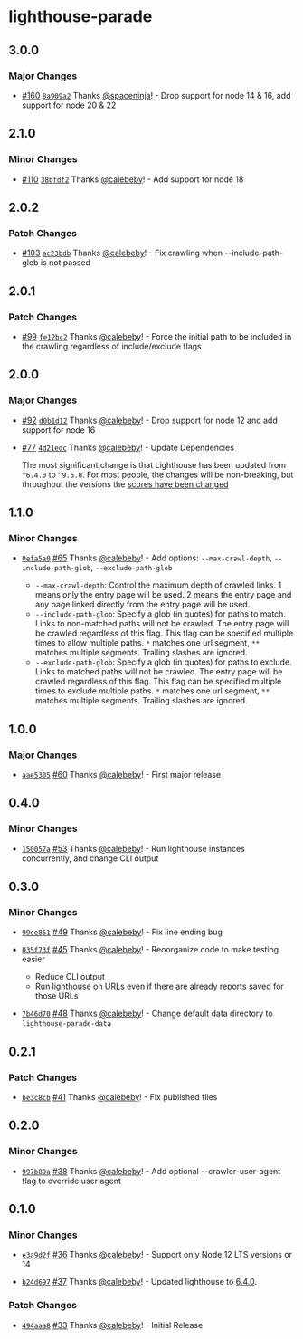 # lighthouse-parade

## 3.0.0

### Major Changes

- [#160](https://github.com/cloudfour/lighthouse-parade/pull/160) [`8a909a2`](https://github.com/cloudfour/lighthouse-parade/commit/8a909a290c731b9508cc41c91ce0e9c889b6e102) Thanks [@spaceninja](https://github.com/spaceninja)! - Drop support for node 14 & 16, add support for node 20 & 22

## 2.1.0

### Minor Changes

- [#110](https://github.com/cloudfour/lighthouse-parade/pull/110) [`38bfdf2`](https://github.com/cloudfour/lighthouse-parade/commit/38bfdf271dfc1a9d92b773b22810b52680570108) Thanks [@calebeby](https://github.com/calebeby)! - Add support for node 18

## 2.0.2

### Patch Changes

- [#103](https://github.com/cloudfour/lighthouse-parade/pull/103) [`ac23bdb`](https://github.com/cloudfour/lighthouse-parade/commit/ac23bdb8ee02a11b88f0d7c313d3cd6e3eae6c9f) Thanks [@calebeby](https://github.com/calebeby)! - Fix crawling when --include-path-glob is not passed

## 2.0.1

### Patch Changes

- [#99](https://github.com/cloudfour/lighthouse-parade/pull/99) [`fe12bc2`](https://github.com/cloudfour/lighthouse-parade/commit/fe12bc21f59e21663d35cf606df8d90bfdf715ba) Thanks [@calebeby](https://github.com/calebeby)! - Force the initial path to be included in the crawling regardless of include/exclude flags

## 2.0.0

### Major Changes

- [#92](https://github.com/cloudfour/lighthouse-parade/pull/92) [`d0b1d12`](https://github.com/cloudfour/lighthouse-parade/commit/d0b1d12704a4b846daf506953ef78df10ed87c2e) Thanks [@calebeby](https://github.com/calebeby)! - Drop support for node 12 and add support for node 16

* [#77](https://github.com/cloudfour/lighthouse-parade/pull/77) [`4d21edc`](https://github.com/cloudfour/lighthouse-parade/commit/4d21edccdacb91732d041d43d109da05ed1c1323) Thanks [@calebeby](https://github.com/calebeby)! - Update Dependencies

  The most significant change is that Lighthouse has been updated from `^6.4.0` to `^9.5.0`. For most people, the changes will be non-breaking, but throughout the versions the [scores have been changed](https://github.com/GoogleChrome/lighthouse/releases)

## 1.1.0

### Minor Changes

- [`0efa5a0`](https://github.com/cloudfour/lighthouse-parade/commit/0efa5a001040e68c8af0a2c652de080bb91d3676) [#65](https://github.com/cloudfour/lighthouse-parade/pull/65) Thanks [@calebeby](https://github.com/calebeby)! - Add options: `--max-crawl-depth`, `--include-path-glob`, `--exclude-path-glob`

  - `--max-crawl-depth`: Control the maximum depth of crawled links. 1 means only the entry page will be used. 2 means the entry page and any page linked directly from the entry page will be used.
  - `--include-path-glob`: Specify a glob (in quotes) for paths to match. Links to non-matched paths will not be crawled. The entry page will be crawled regardless of this flag. This flag can be specified multiple times to allow multiple paths. `*` matches one url segment, `**` matches multiple segments. Trailing slashes are ignored.
  - `--exclude-path-glob`: Specify a glob (in quotes) for paths to exclude. Links to matched paths will not be crawled. The entry page will be crawled regardless of this flag. This flag can be specified multiple times to exclude multiple paths. `*` matches one url segment, `**` matches multiple segments. Trailing slashes are ignored.

## 1.0.0

### Major Changes

- [`aae5305`](https://github.com/cloudfour/lighthouse-parade/commit/aae530573b7c2bdf1bc365cc37dc968f03183baa) [#60](https://github.com/cloudfour/lighthouse-parade/pull/60) Thanks [@calebeby](https://github.com/calebeby)! - First major release

## 0.4.0

### Minor Changes

- [`150057a`](https://github.com/cloudfour/lighthouse-parade/commit/150057a85f0dedd6aabbe00924e0ecf56713d694) [#53](https://github.com/cloudfour/lighthouse-parade/pull/53) Thanks [@calebeby](https://github.com/calebeby)! - Run lighthouse instances concurrently, and change CLI output

## 0.3.0

### Minor Changes

- [`99ee851`](https://github.com/cloudfour/lighthouse-parade/commit/99ee85118af1e4a0d8bdb4acbf0aea1898c09cf2) [#49](https://github.com/cloudfour/lighthouse-parade/pull/49) Thanks [@calebeby](https://github.com/calebeby)! - Fix line ending bug

* [`035f73f`](https://github.com/cloudfour/lighthouse-parade/commit/035f73f56cb331870b99d20821a0eacd6fa254c4) [#45](https://github.com/cloudfour/lighthouse-parade/pull/45) Thanks [@calebeby](https://github.com/calebeby)! - Reoorganize code to make testing easier

  - Reduce CLI output
  - Run lighthouse on URLs even if there are already reports saved for those URLs

- [`7b46d70`](https://github.com/cloudfour/lighthouse-parade/commit/7b46d70d7d02e37dec14e0744cef1659d0943a4b) [#48](https://github.com/cloudfour/lighthouse-parade/pull/48) Thanks [@calebeby](https://github.com/calebeby)! - Change default data directory to `lighthouse-parade-data`

## 0.2.1

### Patch Changes

- [`be3c8cb`](https://github.com/cloudfour/lighthouse-parade/commit/be3c8cb46e65b575c4e3e3e2de43dc1170b7ffda) [#41](https://github.com/cloudfour/lighthouse-parade/pull/41) Thanks [@calebeby](https://github.com/calebeby)! - Fix published files

## 0.2.0

### Minor Changes

- [`997b89a`](https://github.com/cloudfour/lighthouse-parade/commit/997b89aa9cbaf7fd5e5edf4df6875636b1ea2c03) [#38](https://github.com/cloudfour/lighthouse-parade/pull/38) Thanks [@calebeby](https://github.com/calebeby)! - Add optional --crawler-user-agent flag to override user agent

## 0.1.0

### Minor Changes

- [`e3a9d2f`](https://github.com/cloudfour/lighthouse-parade/commit/e3a9d2fc9ce89240b2e8b359cb692b2e44396ee7) [#36](https://github.com/cloudfour/lighthouse-parade/pull/36) Thanks [@calebeby](https://github.com/calebeby)! - Support only Node 12 LTS versions or 14

- [`b24d697`](https://github.com/cloudfour/lighthouse-parade/commit/b24d69769f12192783a89128ed2fb6453cdef28d) [#37](https://github.com/cloudfour/lighthouse-parade/pull/37) Thanks [@calebeby](https://github.com/calebeby)! - Updated lighthouse to [6.4.0](https://github.com/GoogleChrome/lighthouse/blob/main/changelog.md#640-2020-09-30).

### Patch Changes

- [`494aaa8`](https://github.com/cloudfour/lighthouse-parade/commit/494aaa803fc49400744058680ad17ec1ea99a67f) [#33](https://github.com/cloudfour/lighthouse-parade/pull/33) Thanks [@calebeby](https://github.com/calebeby)! - Initial Release
